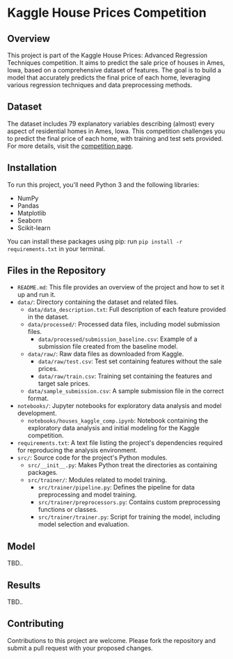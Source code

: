 # Kaggle House Prices Competition

## Overview
This project is part of the Kaggle House Prices: Advanced Regression Techniques competition. It aims to predict the sale price of houses in Ames, Iowa, based on a comprehensive dataset of features. The goal is to build a model that accurately predicts the final price of each home, leveraging various regression techniques and data preprocessing methods.

## Dataset
The dataset includes 79 explanatory variables describing (almost) every aspect of residential homes in Ames, Iowa. This competition challenges you to predict the final price of each home, with training and test sets provided. For more details, visit the [competition page](https://www.kaggle.com/c/house-prices-advanced-regression-techniques).

## Installation
To run this project, you'll need Python 3 and the following libraries:
- NumPy
- Pandas
- Matplotlib
- Seaborn
- Scikit-learn

You can install these packages using pip:
run `pip install -r requirements.txt` in your terminal.


## Files in the Repository
- `README.md`: This file provides an overview of the project and how to set it up and run it.
- `data/`: Directory containing the dataset and related files.
  - `data/data_description.txt`: Full description of each feature provided in the dataset.
  - `data/processed/`: Processed data files, including model submission files.
    - `data/processed/submission_baseline.csv`: Example of a submission file created from the baseline model.
  - `data/raw/`: Raw data files as downloaded from Kaggle.
    - `data/raw/test.csv`: Test set containing features without the sale prices.
    - `data/raw/train.csv`: Training set containing the features and target sale prices.
  - `data/sample_submission.csv`: A sample submission file in the correct format.
- `notebooks/`: Jupyter notebooks for exploratory data analysis and model development.
  - `notebooks/houses_kaggle_comp.ipynb`: Notebook containing the exploratory data analysis and initial modeling for the Kaggle competition.
- `requirements.txt`: A text file listing the project's dependencies required for reproducing the analysis environment.
- `src/`: Source code for the project's Python modules.
  - `src/__init__.py`: Makes Python treat the directories as containing packages.
  - `src/trainer/`: Modules related to model training.
    - `src/trainer/pipeline.py`: Defines the pipeline for data preprocessing and model training.
    - `src/trainer/preprocessors.py`: Contains custom preprocessing functions or classes.
    - `src/trainer/trainer.py`: Script for training the model, including model selection and evaluation.

## Model
TBD..

## Results
TBD..

## Contributing
Contributions to this project are welcome. Please fork the repository and submit a pull request with your proposed changes.

